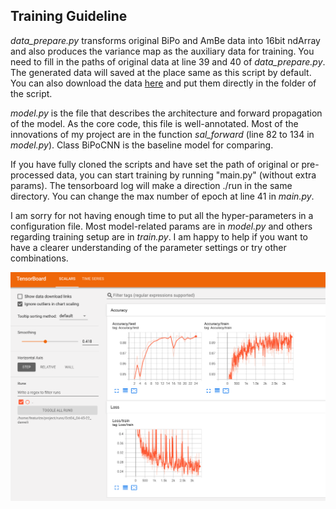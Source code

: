 ## Training Guideline

*data\_prepare.py* transforms original BiPo and AmBe data into 16bit ndArray and also produces the variance map as the auxiliary data for training. You need to fill in the paths of original data at line 39 and 40 of *data\_prepare.py*. The generated data will saved at the place same as this script by default. You can also download the data [here](https://drive.google.com/file/d/1IyxCEBWta744_XV84O4yfW-ESO1oDZXT/view?usp=sharing) and put them directly in the folder of the script.

*model.py* is the file that describes the architecture and forward propagation of the model. As the core code, this file is well-annotated. Most of the innovations of my project are in the function *sal_forward* (line 82 to 134 in *model.py*). Class BiPoCNN is the baseline model for comparing. 

If you have fully cloned the scripts and have set the path of original or pre-processed data, you can start training by running "main.py" (without extra params). The tensorboard log will make a direction ./run in the same directory. You can change the max number of epoch at line 41 in *main.py*.

I am sorry for not having enough time to put all the hyper-parameters in a configuration file. Most model-related params are in *model.py* and others regarding training setup are in *train.py*. I am happy to help if you want to have a clearer understanding of the parameter settings or try other combinations. 

![avatar](https://github.com/agnesjn/MSc_Project/blob/master/result.png)